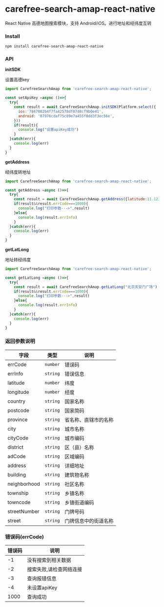 # carefree-search-amap-react-native

React Native 高德地图搜索模块，支持 Android/iOS。进行地址和经纬度互转
### Install

```bash
npm install carefree-search-amap-react-native
```

### API

**initSDK**

设置高德key

```js
import CarefreeSearchAmap from 'carefree-search-amap-react-native';

const setApiKey =async ()=>{
  try{
    const result = await CarefreeSearchAmap.initSDK(Platform.select({
      ios:'7847002b4f7fa42578df07d8cf9b0e41',
      android: '07976cdaf75c89e7a455f8dd3f3ec56e', 
    }))
    if(result){
      console.log("设置apiKey成功")
    }
  }catch(err){
    console.log(err)
  }
}

```

**getAddress**

经纬度转地址

```js
import CarefreeSearchAmap from 'carefree-search-amap-react-native';

const getAddress =async ()=>{
  try{
    const result = await CarefreeSearchAmap.getAddress({latitude:11.123456,longitude:3.123456})
    if(result&&result.errCode===1000){
      console.log("打印参数--->",result)
    }else{
      console.log(result.errInfo)
    }
  }catch(err){
    console.log(err)
  }
}

```

**getLatLong**

地址转经纬度

```js
import CarefreeSearchAmap from 'carefree-search-amap-react-native';

const getLatLong =async ()=>{
  try{
    const result = await CarefreeSearchAmap.getLatLong("北京天安门广场")
    if(result&&result.errCode===1000){
      console.log("打印参数--->",result)
    }else{
      console.log(result.errInfo)
    }
  }catch(err){
    console.log(err)
  }
}

```

### 返回参数说明

|字段|类型|说明|
|---|---|---|
|errCode|`number`|错误码|
|errInfo|`string`|错误信息|
|latitude|`number`|纬度|
|longitude|`number`|经度|
|country|`string`|国家名称|
|postcode|`string`|国家简码|
|province|`string`|省名称、直辖市的名称|
|city|`string`|城市名称|
|cityCode|`string`|城市编码|
|district|`string`|区（县）名称|
|adCode| `string`|区域编码|
|address|`string`|详细地址|
|building|`string`|建筑物名称|
|neighborhood|`string`|社区名称|
|township|`string`|乡镇名称|
|towncode|`string`|乡镇街道编码|
|streetNumber|`string`|门牌号码|
|street|`string`|门牌信息中的街道名称|

### 错误码(errCode)

|错误码|说明|
|-----|----|
| -1  | 没有搜索到相关数据   |
| -2  | 搜索失败,请检查网络连接   |
| -3  |  查询报错信息  |
| -4  | 未设置apiKey   |
| 1000  | 查询成功   |